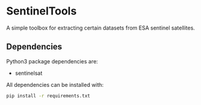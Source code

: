 # SentinelTools

A simple toolbox for extracting certain datasets from ESA sentinel satellites.

## Dependencies

Python3 package dependencies are:

* sentinelsat

All dependencies can be installed with:

```bash
pip install -r requirements.txt
```
